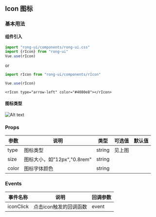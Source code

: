 ## Icon 图标

### 基本用法

#### 组件引入

``` js
import "rong-ui/components/rong-ui.css"
import {rIcon} from "rong-ui"
Vue.use(rIcon)
```

or

``` js
import rIcon from "rong-ui/components/rIcon"

Vue.use(rIcon)
```
```
<rIcon type="arrow-left" color="#4080e8"></rIcon>

```
#### 图标类型

![Alt text](https://rong360.github.io/rong-ui/assets/images/icons.png)

### Props

| 参数      | 说明    | 类型      | 可选值       | 默认值   |
|---------- |-------- |---------- |-------------  |-------- |
| type  | 图标类型   | string   | 见上图 |  |
| size  | 图标大小，如”12px“,"0.8rem"    | string   |  |  |
| color  | 图标字体颜色    | string   |  |  |

### Events

| 事件名称      | 说明    | 回调参数      |
|---------- |-------- |---------- |
| iconClick  | 点击icon触发的回调函数  |  event |


